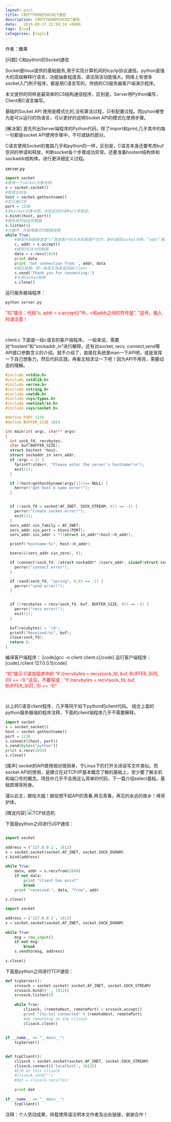 ```yaml
---
layout: post
title: C和PYTHON的SOCKET通信
description: C和PYTHON的SOCKET通信
date:   2016-09-17 22:50:18 +0800 
tags: [lua]
categories: [topic]
---
```

作者：糖果

[问题] C和python的Socket通信

Socket是linux提供的基础服务,用于实现计算机间的tcp/ip协议通信。python是强大的高级解释行语言，功能抽象程度高，语法简洁功能强大。网络上有很多socket入门例子程序，都是用C语言写的，传统的CS服务器客户端演示程序。

本文提供的同样是最简单的CS结构通信程序，区别是，Server用Python编写，Client用C语言编写。

基础的Socket API 使用是模式化的,没有算法过程，只有配置过程。而pyhon被誉为是可以运行的伪语言，可以更好的说明Socket API的模式化使用步骤。

[解决案]
首先列出Server端程序的Python代码，除了import和print,几乎其中的每一句都是socket API使用步骤中，不可或缺的部分。

C语言使用Socket的套路几乎和python的一样，区别是，C语言本身还要考虑buf空间的申请和释放，判断socket各个步骤成功异常。还要准备hostent结构体和sockaddr结构体，进行更详细定义过程。

server.py
```python
import socket
#取得一个socket对象句柄
s = socket.socket()                 
#取得主机名
host = socket.gethostname()                  
#定义端口号
port = 1236                  
#将socket对象句柄，与指定的IP和Port号绑定。
s.bind((host, port))                  
#服务其开始监听数据
s.listen(5)                  
#大循环，开始堵塞式的数据读取
while True:                  
    #接受外部链接请求“c”其他客户机与本机链接产生的，新的通信socket句柄，“addr”表示client记得IP地址。
    c, addr = s.accept()                  
    #接受1024大的数据
    data = c.recv(1024)                  
    print data
    print 'Got connection from:', addr, data
    #相应链接，把一条英文信息返回给client
    c.send('Thank you for connecting:')                 
    #关闭socket链接
    c.close()                 
```

运行服务器端程序：
```python
python server.py
```

<span style="color:red">“坑”提示：代码“c, addr = s.accept()”中，c和addr之间的符号是", "逗号，输入时请注意！</span>

<br>

client.c
下面是一段c语言的客户端程序。
一般来说，需要对“hostent”和“sockaddr_in”进行解释，还有对socket, recv, connect,send等API接口参数含义的介绍。就不介绍了，直接在系统里man一下API吧，或是发挥一下自己想象力，然后代码实践，再看文档求证一下吧！因为API不用背，需要动态的理解。
```c
#include <stdio.h>
#include <stdlib.h>
#include <errno.h>
#include <string.h>
#include <netdb.h>
#include <sys/types.h>
#include <netinet/in.h>
#include <sys/socket.h>

#define PORT 1236
#define BUFFER_SIZE 1024

int main(int argc, char** argv)
{
  int sock_fd, recvbytes;
  char buf[BUFFER_SIZE];
  struct hostent *host;
  struct sockaddr_in serv_addr;
  if (argc < 2) {
    fprintf(stderr, "Please enter the server's hostname!\n");
    exit(1);
  }

  if ((host=gethostbyname(argv[1]))== NULL) {
    herror("get host b name error!");
  }


  if ((sock_fd = socket(AF_INET, SOCK_STREAM, 0)) == -1) {
    perror("Create socket error!");
    exit(1);
  }
  serv_addr.sin_family = AF_INET;
  serv_addr.sin_port = htons(PORT);
  serv_addr.sin_addr = *((struct in_addr*)host->h_addr);

  printf("hostname:%s", host->h_addr);

  bzero(&(serv_addr.sin_zero), 8);

  if (connect(sock_fd, (struct sockaddr* )&serv_addr, sizeof(struct sockaddr)) == -1) {
    perror("connect error");
  }

  if (send(sock_fd, "spring", 8,0) == -1) {
    perror("send error!");
  }


  if ((recvbytes = recv(sock_fd, buf, BUFFER_SIZE, 0)) == -1) {
    perror("recv error!");
    exit(1);
  }
  
  buf[recvbytes] = '\0';
  printf("Received:%s", buf);
  close(sock_fd);
  return 0;
}
```


编译客户端程序：
[code]gcc -o client client.c[/code]
运行客户端程序：
[code]./client 127.0.0.1[/code]


<span style="color:red">“坑”提示:C语言程序中的
“if ((recvbytes = recv(sock_fd, buf, BUFFER_SIZE, 0)) == -1) ”这句，不要写成：“if (recvbytes = recv(sock_fd, buf, BUFFER_SIZE, 0) == -1)”</span> 

<br>

以上的C语言client程序，几乎等同于如下python的client代码。
结合上面的python服务器端的程序注释，下面的client端程序几乎不需要解释。
```python     
import socket
s = socket.socket()
host = socket.gethostname()
port = 1236
s.connect((host, port))
s.send(bytes("python"))
print s.recv(1024)
s.close()
```

[尾声]
socket的API使用相对很简单，于Linux下的打开关闭读写文件类似。而socket API的使用，是建立在对TCP/IP基本概念了解的基础上，至少要了解主机和端口号的概念。项目中几乎不会用这么简单的代码，下一篇介绍select基础，基础原理哥附身。

谨以此文，献给大姐！献给想不起API的青春,再见青春，再见的永远的故乡！峰哥护体。

[赠送内容]
<img src="http://up.2cto.com/2011/1123/20111123055456302.jpg" alt="TCP状态机" /> 

下面是python之间进行UDP通信：

```python

import socket  
  
address = ('127.0.0.1', 1812)  
s = socket.socket(socket.AF_INET, socket.SOCK_DGRAM)  
s.bind(address)  
  
while True:  
    data, addr = s.recvfrom(2048)  
    if not data:  
        print "client has exist"  
        break  
    print "received:", data, "from", addr  
  
s.close()  
```

```python
import socket  
  
address = ('127.0.0.1', 1812)  
s = socket.socket(socket.AF_INET, socket.SOCK_DGRAM)  
  
while True:  
    msg = raw_input()  
    if not msg:  
        break  
    s.sendto(msg, address)  
  
s.close()  
```


下面是python之间进行TCP通信：

```python
def tcpServer():   
    srvsock = socket.socket( socket.AF_INET, socket.SOCK_STREAM)   
    srvsock.bind(('', 1812))   
    srvsock.listen(5)   
  
    while True:   
        clisock, (remoteHost, remotePort) = srvsock.accept()   
        print "[%s:%s] connected" % (remoteHost, remotePort)   
        #do something on the clisock   
        clisock.close()   
  
  
if __name__ == "__main__":   
    tcpServer()  
 
```


```python
def tcpClient():   
    clisock = socket.socket(socket.AF_INET, socket.SOCK_STREAM)   
    clisock.connect(('localhost', 1812))   
    #I/O on this clisock   
    #clisock.send("")   
    #dat = clisock.recv(len)   
       
    print dat   
       
if __name__ == "__main__":   
    tcpClient()  
```





注释：个人劳动成果，转载使用请注明本文作者及出处链接，谢谢合作！